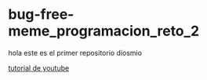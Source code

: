 # bug-free-meme_programacion_reto_2
hola
este es el primer repositorio
diosmio


[tutorial de youtube](https://www.youtube.com/watch?v=aZlAkGvvEqg)
